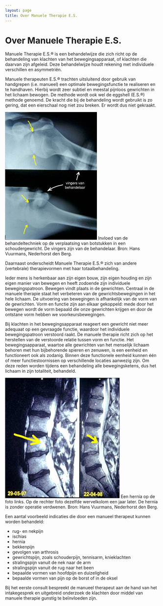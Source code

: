 ```yaml
---
layout: page
title: Over Manuele Therapie E.S.
---
```

# Over Manuele Therapie E.S.

Manuele Therapie E.S.® is een behandelwijze die zich richt op de behandeling van klachten van het bewegingsapparaat, of klachten die daarvan zijn afgeleid. Deze behandelwijze houdt rekening met individuele verschillen en asymmetriën. 

Manuele therapeuten E.S.® trachten uitsluitend door gebruik van handgrepen (i.e. manueel) een optimale bewegingsfunctie te realiseren en te handhaven. Hierbij wordt zeer subtiel en meestal pijnloos gewrichten in het lichaam bewogen. De methode wordt ook wel de eggshell (E.S.®) methode genoemd. De kracht die bij de behandeling wordt gebruikt is zo gering, dat een eierschaal nog niet zou breken. Er wordt dus niet gekraakt. 

![](img/foto_huug2.jpg)
Invloed van de behandeltechniek op de verplaatsing van botstukken in een schoudergewricht. De vingers zijn van de behandelaar. 
Bron: Hans Vuurmans, Nederhorst den Berg.

Daarnaast onderscheidt Manuele Therapie E.S.® zich van andere (vertebrale) therapievormen met haar totaalbehandeling. 

Ieder mens is herkenbaar aan zijn eigen bouw, zijn eigen houding en zijn eigen manier van bewegen en heeft zodoende zijn individuele bewegingspatroon. Bewegen vindt plaats in de gewrichten. Centraal in de manuele therapie staat het verbeteren van de gewrichtsbewe­gingen in het hele lichaam. De uitvoering van bewegingen is afhankelijk van de vorm van de gewrichten. Vorm en functie zijn aan elkaar gekoppeld: mede door het bewegen wordt de vorm bepaald die onze gewrichten krijgen en door de ontstane vorm hebben we voorkeursbe­wegingen. 

Bij klachten in het bewegingsapparaat reageert een gewricht niet meer adequaat op een gevraagde functie, waardoor het individuele bewegingspatroon verstoord raakt. De manuele therapie richt zich op het herstellen van de verstoorde relatie tussen vorm en functie. Het bewegingsapparaat, waartoe alle gewrichten van het menselijk lichaam behoren met hun bijbehorende spieren en zenuwen, is een eenheid en functioneert ook als zodanig. Binnen deze functionele eenheid kunnen één of meer functiestoornissen op verschillende locaties aanwezig zijn. Om deze reden worden tijdens een behandeling alle bewegingsketens, dus het lichaam in zijn totaliteit, behandeld.

![](img/foto_huug3.jpg)
Een hernia op de foto links. Op de rechter foto dezelfde wervelkolom een jaar later. De hernia is zonder operatie verdwenen.
Bron: Hans Vuurmans, Nederhorst den Berg.

Een aantal voorbeeld indicaties die door een manueel therapeut kunnen worden behandeld:

* rug- en nekpijn
* ischias
* hernia
* bekkenpijn
* gevolgen van arthrosis
* gewrichtspijn, zoals schouderpijn, tennisarm, knieklachten
* stralingspijn vanuit de nek naar de arm
* stralingspijn vanuit de rug naar het been
* bepaalde vormen van hoofdpijn en duizeligheid
* bepaalde vormen van pijn op de borst of in de oksel

Bij het eerste consult bespreekt de manueel therapeut aan de hand van het intakegesprek en uitgebreid onderzoek de klachten door middel van manuele therapie gunstig te beïnvloeden zijn.
